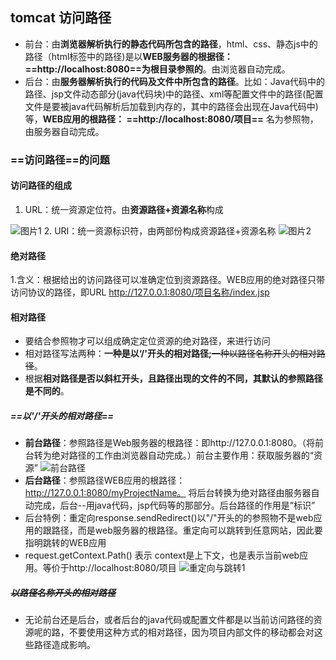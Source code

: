 ## tomcat 访问路径

- 前台：由**浏览器解析执行的静态代码所包含的路径**，html、css、静态js中的路径（html标签中的路径)是以**WEB服务器的根据径：==http://localhost:8080==为根目录参照的**。由浏览器自动完成。
- 后台：由**服务器解析执行的代码及文件中所包含的路径**。比如：Java代码中的路径、jsp文件动态部分(java代码块)中的路径、xml等配置文件中的路径(配置文件是要被java代码解析后加载到内存的，其中的路径会出现在Java代码中)等，**WEB应用的根路径： ==http://localhost:8080/项目==**    名为参照物，由服务器自动完成。

### ==访问路径==的问题
#### 访问路径的组成 
1. URL：统一资源定位符。由**资源路径+资源名称**构成

![图片1](C2E7D78175F44EA0A44B90C82480437A)
2. URI：统一资源标识符，由两部份构成资源路径+资源名称
![图片2](6BC7A02BCD1E4D90BCBF5C1E3455299D)
#### 绝对路径
1.含义：根据给出的访问路径可以准确定位到资源路径。WEB应用的绝对路径只带访问协议的路径，即URL
http://127.0.0.1:8080/项目名称/index.jsp
#### 相对路径
- 要结合参照物才可以组成确定定位资源的绝对路径，来进行访问
- 相对路径写法两种：**一种是以‘/'开头的相对路径;**~~一种以路径名称开头的相对路径~~。
- 根据**相对路径是否以斜杠开头，且路径出现的文件的不同，其默认的参照路径是不同的**。
##### ==以'/'开头的相对路径==
- **前台路径**：参照路径是Web服务器的根路径：即http://127.0.0.1:8080。（将前台转为绝对路径的工作由浏览器自动完成。）前台主要作用：获取服务器的“资源”
![前台路径](ADFA60B6222A4A478212721B5C4C60F1)
- **后台路径**：参照路径WEB应用的根路径：http://127.0.0.1:8080/myProjectName。 将后台转换为绝对路径由服务器自动完成，后台--用java代码，jsp代码等的那部分。后台路径的作用是“标识”
- 后台特例：重定向response.sendRedirect()以"/"开头的的参照物不是web应用的跟路径，而是web服务器的根路径。重定向可以跳转到任意网站，因此要指明跳转的WEB应用
- request.getContext.Path() 表示 context是上下文，也是表示当前web应用。等价于http://localhost:8080/项目 
![重定向与跳转1](C06776FC4DA241F394224FD98D71852D)
##### ~~以路径名称开头的相对路径~~
- 无论前台还是后台，或者后台的java代码或配置文件都是以当前访问路径的资源呢的路，不要使用这种方式的相对路径，因为项目内部文件的移动都会对这些路径造成影响。

